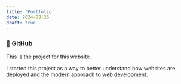 ```yaml
---
title: 'Portfolio'
date: 2024-08-26
draft: true
---
```

### 🔗 [GitHub](https://github.com/Gibson431/hugo-portfolio/tree/main)

This is the project for this website.

I started this project as a way to better understand how websites are deployed and the modern approach to web development.
